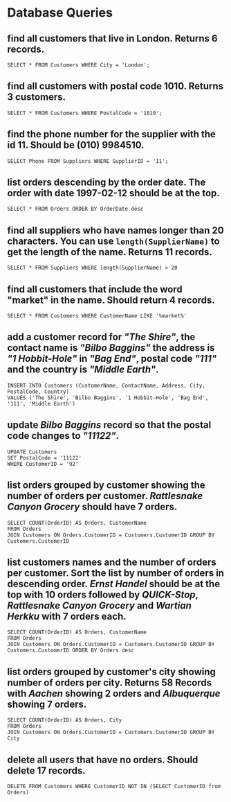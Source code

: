 # Database Queries

## find all customers that live in London. Returns 6 records.
`SELECT * FROM Customers WHERE City = 'London';`

## find all customers with postal code 1010. Returns 3 customers.
`SELECT * FROM Customers WHERE PostalCode = '1010';`

## find the phone number for the supplier with the id 11. Should be (010) 9984510.
`SELECT Phone FROM Suppliers WHERE SupplierID = '11';`

## list orders descending by the order date. The order with date 1997-02-12 should be at the top.
`SELECT * FROM Orders ORDER BY OrderDate desc`

## find all suppliers who have names longer than 20 characters. You can use `length(SupplierName)` to get the length of the name. Returns 11 records.
`SELECT * FROM Suppliers WHERE length(SupplierName) > 20`

## find all customers that include the word "market" in the name. Should return 4 records.
`SELECT * FROM Customers WHERE CustomerName LIKE '%market%'`

## add a customer record for _"The Shire"_, the contact name is _"Bilbo Baggins"_ the address is _"1 Hobbit-Hole"_ in _"Bag End"_, postal code _"111"_ and the country is _"Middle Earth"_.
```
INSERT INTO Customers (CustomerName, ContactName, Address, City, PostalCode, Country)
VALUES ('The Shire', 'Bilbo Baggins', '1 Hobbit-Hole', 'Bag End', '111', 'Middle Earth')
```

## update _Bilbo Baggins_ record so that the postal code changes to _"11122"_.
```
UPDATE Customers
SET PostalCode = '11122'
WHERE CustomerID = '92'
```

## list orders grouped by customer showing the number of orders per customer. _Rattlesnake Canyon Grocery_ should have 7 orders.
```
SELECT COUNT(OrderID) AS Orders, CustomerName 
FROM Orders 
JOIN Customers ON Orders.CustomerID = Customers.CustomerID GROUP BY Customers.CustomerID
```

## list customers names and the number of orders per customer. Sort the list by number of orders in descending order. _Ernst Handel_ should be at the top with 10 orders followed by _QUICK-Stop_, _Rattlesnake Canyon Grocery_ and _Wartian Herkku_ with 7 orders each.
```
SELECT COUNT(OrderID) AS Orders, CustomerName 
FROM Orders 
JOIN Customers ON Orders.CustomerID = Customers.CustomerID GROUP BY Customers.CustomerID ORDER BY Orders desc
```

## list orders grouped by customer's city showing number of orders per city. Returns 58 Records with _Aachen_ showing 2 orders and _Albuquerque_ showing 7 orders.
```
SELECT COUNT(OrderID) AS Orders, City 
FROM Orders 
JOIN Customers ON Orders.CustomerID = Customers.CustomerID GROUP BY City
```


## delete all users that have no orders. Should delete 17 records.
`DELETE FROM Customers WHERE CustomerID NOT IN (SELECT CustomerID from Orders)`